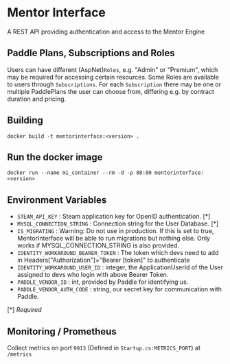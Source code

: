 # Mentor Interface

A REST API providing authentication and access to the Mentor Engine

## Paddle Plans, Subscriptions and Roles
Users can have different (AspNet)`Roles`, e.g. "Admin" or "Premium", which may be required for accessing certain resources.
Some Roles are available to users through `Subscriptions`.
For each `Subscription` there may be one or multiple PaddlePlans the user can choose from, differing e.g. by contract duration and pricing. 


## Building

`docker build -t mentorinterface:<version> .`

## Run the docker image

`docker run --name mi_container --rm -d -p 80:80 mentorinterface:<version>`

## Environment Variables

- `STEAM_API_KEY` : Steam application key for OpenID authentication. [*]
- `MYSQL_CONNECTION_STRING` : Connection string for the User Database. [*]
- `IS_MIGRATING` : Warning: Do not use in production. If this is set to true, MentorInterface will be able to run migrations but nothing else. Only works if MYSQL_CONNECTION_STRING is also provided.
- `IDENTITY_WORKAROUND_BEARER_TOKEN` : The token which devs need to add in Headers["Authorization"]="Bearer [token]" to authenticate
- `IDENTITY_WORKAROUND_USER_ID` : integer, the ApplicationUserId of the User assigned to devs who login with above Bearer Token.
- `PADDLE_VENDOR_ID` : int, provided by Paddle for identifying us.
- `PADDLE_VENDOR_AUTH_CODE` : string, our secret key for communication with Paddle.

[*] *Required*


## Monitoring / Prometheus

Collect metrics on port `9913` (Defined in `Startup.cs:METRICS_PORT`) at `/metrics`
